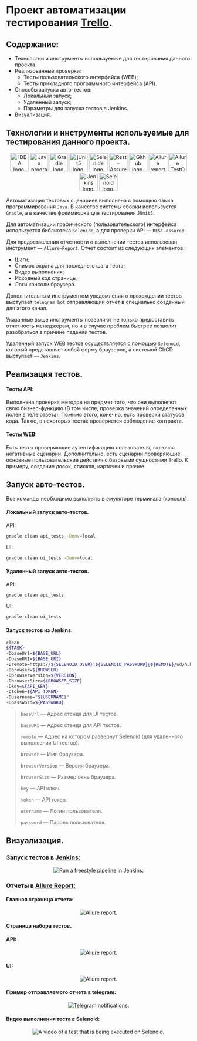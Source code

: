 # Проект автоматизации тестирования [Trello](https://trello.com/).

## Содержание:

- Технологии и инструменты используемые для тестирования данного проекта.
- Реализованные проверки:
    - Тесты пользовательского интерфейса (WEB);
    - Тесты прикладного программного интерфейса (API).
- Способы запуска авто-тестов:
    - Локальный запуск;
    - Удаленный запуск;
    - Параметры для запуска тестов в Jenkins.
- Визуализация.

## Технологии и инструменты используемые для тестирования данного проекта.

<p style="text-align: center;">
<a href="https://www.jetbrains.com/idea/"> <img src="media/images/logos/idea.svg" height="50" width="50" alt="IDEA logo."/></a>
<a href="https://www.java.com/"> <img src="media/images/logos/java.svg" height="50" width="50" alt="Java programming language logo."/></a>
<a href="https://gradle.org/"> <img src="media/images/logos/gradle.svg" height="50" width="50" alt="Gradle logo."/></a>
<a href="https://junit.org/junit5/"> <img src="media/images/logos/jUnit.svg" height="50" width="50" alt="jUnit5 logo."/></a>
<a href="https://selenide.org/"> <img src="media/images/logos/selenide.svg" height="50" width="50" alt="Selenide logo."/></a>
<a href="https://rest-assured.io/"> <img src="media/images/logos/restAssured.svg" width="50" height="50" alt="Rest-Assured logo."/></a>
<a href="https://github.com/"> <img src="media/images/logos/github.svg" height="50" width="50" alt="Github logo."/></a>
<a href="https://allurereport.org/"> <img src="media/images/logos/allure.svg" height="50" width="50" alt="Allure report logo."/></a>
<a href="https://qameta.io/"> <img src="media/images/logos/allureTestOps.svg" height="50" width="50" alt="Allure TestOps logo.">
<a href="https://www.jenkins.io/"> <img src="media/images/logos/jenkins.svg" height="50" width="50" alt="Jenkins logo."/></a>
<a href="https://aerokube.com/selenoid/"> <img src="media/images/logos/selenoid.svg" height="50" width="50" alt="Selenoid logo."></a>
</p>

Автоматизация тестовых сценариев выполнена с помощью языка программирования `Java`.
В качестве системы сборки используется `Gradle`, а в качестве фреймворка для тестирования `JUnit5`.

Для автоматизации графического (пользовательского) интерфейса используется библиотека `Selenide`, а для проверки API —
`REST-assured`.

Для предоставления отчетности о выполнении тестов использован инструмент — `Allure-Report`.
Отчет состоит из следующих элементов:
- Шаги;
- Снимок экрана для последнего шага теста;
- Видео выполнения;
- Исходный код страницы;
- Логи консоли браузера.

Дополнительным инструментом уведомления о прохождении тестов выступает ```telegram bot``` отправляющий отчет в
специально созданный для этого канал.

Указанные выше инструменты позволяют не только предоставить отчетность менеджерам, но и в случае проблем быстрее позволит
разобраться в причине падений тестов.

Удаленный запуск WEB тестов осуществляется с помощью `Selenoid`, который представляет собой ферму браузеров, а системой CI/CD
выступает — `Jenkins`.

## Реализация тестов.

#### Тесты API:
Выполнена проверка методов на предмет того, что они выполняют свою бизнес-функцию (В том числе, проверка значений определенных полей в теле ответа).
Помимо этого, конечно, есть проверки статусов кода. Также, в некоторых тестах проверяется соблюдение контракта.

#### Тесты WEB:
Есть тесты проверяющие аутентификацию пользователя, включая негативные сценарии.
Дополнительно, есть сценарии проверяющие основные пользовательские действия с базовыми сущностями Trello. К примеру, создание досок, списков, карточек и прочее.

## Запуск авто-тестов.

Все команды необходимо выполнять в эмуляторе терминала (консоль).

#### Локальный запуск авто-тестов.

API:

```bash
gradle clean api_tests -Denv=local
```

UI:

```bash
gradle clean ui_tests -Denv=local
```

#### Удаленный запуск авто-тестов.

API:

```bash
gradle clean api_tests
```

UI:

```bash
gradle clean ui_tests
```

#### Запуск тестов из Jenkins:

```bash
clean
${TASK}
-DbaseUrl=${BASE_URL}
-DbaseURI=${BASE_URI}
-Dremote=https://${SELENOID_USER}:${SELENOID_PASSWORD}@${REMOTE}/wd/hub
-Dbrowser=${BROWSER}
-DbrowserVersion=${VERSION}
-DbrowserSize=${BROWSER_SIZE}
-Dkey=${API_KEY}
-Dtoken=${API_TOKEN}
-Dusername="${USERNAME}"
-Dpassword=${PASSWORD}
```
> `baseUrl` — Адрес стенда для UI тестов.
> 
> `baseURI` — Адрес стенда для API тестов.
> 
> `remote` — Адрес на котором развернут Selenoid (для удаленного выполнения UI тестов).
> 
> `browser` — Имя браузера.
> 
> `browserVersion` — Версия браузера.
> 
> `browserSize` — Размер окна браузера.
> 
> `key` — API ключ.
> 
> `token` — API токен.
> 
> `username` — Логин пользователя.
> 
> `password` — Пароль пользователя.

## Визуализация.

### Запуск тестов в <a href="https://jenkins.autotests.cloud/job/C31-arb_cs01-DiplomaProject/"> Jenkins: </a>
<div style="text-align: center;">
    <img src="media/images/screenshots/jenkins.png" alt="Run a freestyle pipeline in Jenkins.">
</div>


### Отчеты в <a href="https://jenkins.autotests.cloud/job/C31-arb_cs01-DiplomaProject/30/allure/"> Allure Report: </a>
#### Главная страница отчета:
<div style="text-align: center;">
    <img src="media/images/screenshots/allureMain.png" alt="Allure report.">
</div>

#### Страница набора тестов.
#### API:
<div style="text-align: center;">
    <img src="media/images/screenshots/allureByTests.png" alt="Allure report.">
</div>

#### UI:
<div style="text-align: center;">
    <img src="media/images/screenshots/allureUITests.png" alt="Allure report.">
</div>

#### Пример отправляемого отчета в telegram:
<div style="text-align: center;">
    <img src="media/images/screenshots/telegramNotifications.png" alt="Telegram notifications.">
</div>

#### Видео выполнения теста в Selenoid:
<div style="text-align: center;">
    <img src="media/videos/successfulLogIn.gif" alt="A video of a test that is being executed on Selenoid.">
</div>
